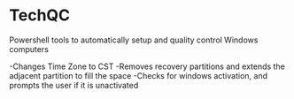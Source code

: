 # TechQC
Powershell tools to automatically setup and quality control Windows computers

-Changes Time Zone to CST
-Removes recovery partitions and extends the adjacent partition to fill the space
-Checks for windows activation, and prompts the user if it is unactivated
 
